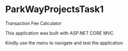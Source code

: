 # ParkWayProjectsTask1
Transaction Fee Calculator

This application was built with ASP.NET CORE MVC

Kindly use the menu to navigate and test the application


